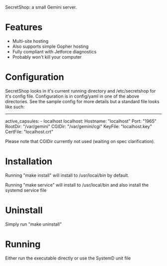 SecretShop: a small Gemini server.

# Features
* Multi-site hosting
* Also supports simple Gopher hosting
* Fully compliant with Jetforce diagnostics
* Probably won't kill your computer

# Configuration
SecretShop looks in it's current running directory and /etc/secretshop for it's config file.
Configuration is in config/yaml in one of the above directories. See the sample config for more details
but a standard file looks like such:

---
active_capsules:
        - localhost
localhost:
        Hostname: "localhost"
        Port: "1965"
        RootDir: "/var/gemini"
        CGIDir: "/var/gemini/cgi"
        KeyFile: "localhost.key"
        CertFile: "localhost.crt"

Please note that CGIDir currently not used (waiting on spec clarification).

# Installation
Running "make install" will install to /usr/local/bin by default.

Running "make service" will install to /usr/local/bin and also install the systemd service file

# Uninstall
Simply run "make uninstall"

# Running
Either run the executable directly or use the SystemD unit file
